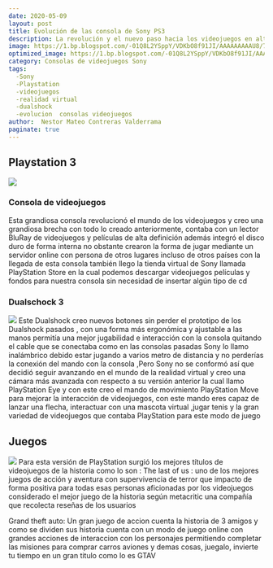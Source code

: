 ```yaml
---
date: 2020-05-09
layout: post
title: Evolución de las consola de Sony PS3
description: La revolución y el nuevo paso hacia los videojuegos en alta definición 
image: https://1.bp.blogspot.com/-01Q8L2YSppY/VDKbO8f91JI/AAAAAAAAAU8/71PiF-foy6c/s1600/ps3%252Bcontroller.jpg
optimized_image: https://1.bp.blogspot.com/-01Q8L2YSppY/VDKbO8f91JI/AAAAAAAAAU8/71PiF-foy6c/s1600/ps3%252Bcontroller.jpg
category: Consolas de videojuegos Sony 
tags:
  -Sony
  -Playstation 
  -videojuegos
  -realidad virtual
  -dualshock
  -evolucion  consolas videojuegos
author:  Nestor Mateo Contreras Valderrama
paginate: true
---
```

## Playstation 3
![](https://as.com/meristation/imagenes/2019/11/20/noticias/1574225517_115527_1574225818_noticia_normal.jpg)
### Consola de videojuegos
Esta grandiosa consola revolucionó el mundo de los videojuegos y creo una grandiosa brecha con todo lo creado anteriormente, contaba con un lector BluRay de videojuegos y películas de alta definición además integró el disco duro de forma interna no obstante crearon la forma de jugar mediante un servidor online con persona de otros lugares incluso de otros países con la llegada de esta consola también llego la tienda virtual de Sony llamada PlayStation Store  en la cual podemos descargar videojuegos películas y fondos para nuestra consola sin necesidad de insertar algún tipo de cd

### Dualschock 3
![](https://static.turbosquid.com/Preview/2014/07/04__03_51_40/PS_move_01.jpgdae1fe59-36f5-47c1-a940-426737d88306Zoom.jpg)
Este Dualshock creo nuevos botones sin perder el prototipo de los Dualshock pasados , con una forma más ergonómica y ajustable a las manos permitía una mejor jugabilidad e interacción con la consola quitando el cable que se conectaba como en las consolas pasadas Sony  lo llamo inalámbrico debido  estar jugando a varios metro de distancia y no perderías la conexión del mando con la consola ,Pero Sony no se conformó así que decidió seguir avanzando en el mundo de la realidad virtual y creo una cámara más avanzada con respecto a su versión anterior la cual llamo PlayStation Eye y con este creo el mando de movimiento PlayStation Move  para mejorar la interacción de videojuegos, con este mando eres  capaz de lanzar una flecha, interactuar con una mascota virtual ,jugar tenis y la gran variedad de videojuegos que contaba PlayStation para este modo de juego
 ## Juegos 
![](https://i.blogs.es/a244e9/gta-v/1366_2000.jpg)
Para esta versión de PlayStation surgió los mejores títulos de videojuegos de la historia como lo son :
The last of us : uno de los mejores juegos de acción y aventura con supervivencia de terror que impacto de forma positiva para todas esas personas aficionadas por los videojuegos considerado el mejor juego de la historia según metacritic una compañía que recolecta reseñas de los usuarios

Grand theft auto: Un gran juego de accion cuenta la historia de 3 amigos y como se dividen sus historia cuenta con un modo de juego online con grandes acciones de interaccion con los personajes permitiendo completar las misiones para comprar carros aviones y demas cosas, juegalo, invierte tu tiempo en un gran titulo como lo es GTAV
